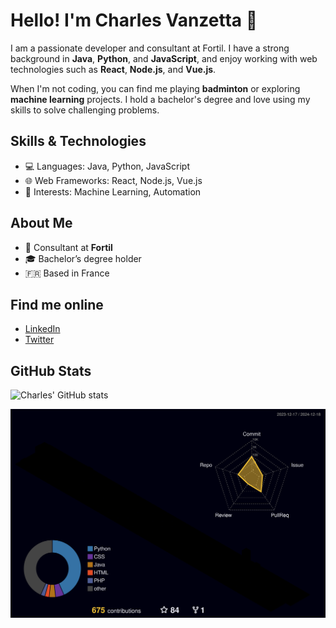 # Hello! I'm Charles Vanzetta 👋

I am a passionate developer and consultant at Fortil. I have a strong background in **Java**, **Python**, and **JavaScript**, and enjoy working with web technologies such as **React**, **Node.js**, and **Vue.js**.

When I'm not coding, you can find me playing **badminton** or exploring **machine learning** projects. I hold a bachelor's degree and love using my skills to solve challenging problems.

## Skills & Technologies
- 💻 Languages: Java, Python, JavaScript
- 🌐 Web Frameworks: React, Node.js, Vue.js
- 🧠 Interests: Machine Learning, Automation

## About Me
- 🏢 Consultant at **Fortil**
- 🎓 Bachelor’s degree holder
- 🇫🇷 Based in France

## Find me online
- [LinkedIn](https://www.linkedin.com/in/charlesvanzetta/)
- [Twitter](https://twitter.com/charlesvanzetta)

## GitHub Stats
![Charles' GitHub stats](https://github-readme-stats.vercel.app/api?username=CVanzetta&show_icons=true&theme=dark)

![3D Contributions](profile-3d-contrib/profile-night-rainbow.svg)

